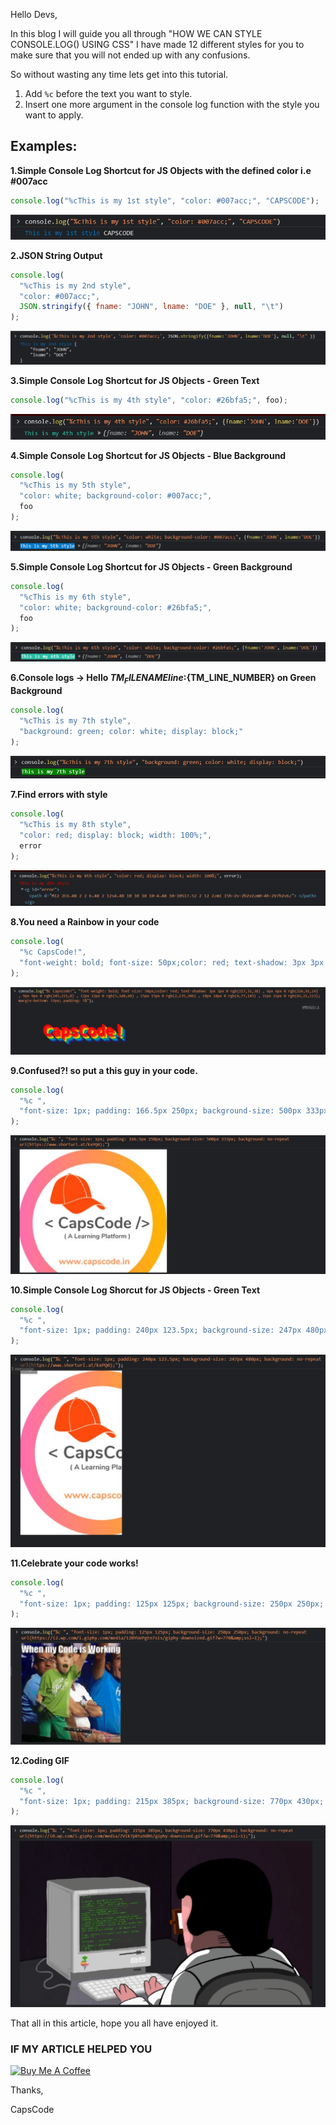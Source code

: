 Hello Devs,

In this blog I will guide you all through "HOW WE CAN STYLE CONSOLE.LOG() USING CSS"
I have made 12 different styles for you to make sure that you will not ended up with any confusions.

So without wasting any time lets get into this tutorial.

1. Add `%c` before the text you want to style.
2. Insert one more argument in the console log function with the style you want to apply.

## Examples:

**1.Simple Console Log Shortcut for JS Objects with the defined color i.e #007acc**

```js
console.log("%cThis is my 1st style", "color: #007acc;", "CAPSCODE");
```

![style 1 of console](https://raw.githubusercontent.com/CapsCode-Website/blogfiles/master/general/style-console.log-like-a-pro/1.png?raw=true)

**2.JSON String Output**

```js
console.log(
  "%cThis is my 2nd style",
  "color: #007acc;",
  JSON.stringify({ fname: "JOHN", lname: "DOE" }, null, "\t")
);
```

![style 2 of console](https://raw.githubusercontent.com/CapsCode-Website/blogfiles/master/general/style-console.log-like-a-pro/2.png?raw=true)

**3.Simple Console Log Shortcut for JS Objects - Green Text**

```js
console.log("%cThis is my 4th style", "color: #26bfa5;", foo);
```

![style 3 of console](https://raw.githubusercontent.com/CapsCode-Website/blogfiles/master/general/style-console.log-like-a-pro/3.png?raw=true)

**4.Simple Console Log Shortcut for JS Objects - Blue Background**

```js
console.log(
  "%cThis is my 5th style",
  "color: white; background-color: #007acc;",
  foo
);
```

![style 4 of console](https://raw.githubusercontent.com/CapsCode-Website/blogfiles/master/general/style-console.log-like-a-pro/4.png?raw=true)

**5.Simple Console Log Shortcut for JS Objects - Green Background**

```js
console.log(
  "%cThis is my 6th style",
  "color: white; background-color: #26bfa5;",
  foo
);
```

![style 5 of console](https://raw.githubusercontent.com/CapsCode-Website/blogfiles/master/general/style-console.log-like-a-pro/5.png?raw=true)

**6.Console logs -> Hello ${TM_FILENAME} line:${TM_LINE_NUMBER} on Green Background**

```js
console.log(
  "%cThis is my 7th style",
  "background: green; color: white; display: block;"
);
```

![style 6 of console](https://raw.githubusercontent.com/CapsCode-Website/blogfiles/master/general/style-console.log-like-a-pro/6.png?raw=true)

**7.Find errors with style**

```js
console.log(
  "%cThis is my 8th style",
  "color: red; display: block; width: 100%;",
  error
);
```

![style 7 of console](https://raw.githubusercontent.com/CapsCode-Website/blogfiles/master/general/style-console.log-like-a-pro/7.png?raw=true)

**8.You need a Rainbow in your code**

```js
console.log(
  "%c CapsCode!",
  "font-weight: bold; font-size: 50px;color: red; text-shadow: 3px 3px 0 rgb(217,31,38) , 6px 6px 0 rgb(226,91,14) , 9px 9px 0 rgb(245,221,8) , 12px 12px 0 rgb(5,148,68) , 15px 15px 0 rgb(2,135,206) , 18px 18px 0 rgb(4,77,145) , 21px 21px 0 rgb(42,21,113); margin-bottom: 12px; padding: 5%"
);
```

![style 8 of console](https://raw.githubusercontent.com/CapsCode-Website/blogfiles/master/general/style-console.log-like-a-pro/8.png?raw=true)

**9.Confused?! so put a this guy in your code.**

```js
console.log(
  "%c ",
  "font-size: 1px; padding: 166.5px 250px; background-size: 500px 333px; background: no-repeat url(https://www.capscode.in/static/media/cap.0d0af8f0.png);"
);
```

![style 9 of console](https://raw.githubusercontent.com/CapsCode-Website/blogfiles/master/general/style-console.log-like-a-pro/9.png?raw=true)

**10.Simple Console Log Shorcut for JS Objects - Green Text**

```js
console.log(
  "%c ",
  "font-size: 1px; padding: 240px 123.5px; background-size: 247px 480px; background: no-repeat url(https://www.capscode.in/static/media/cap.0d0af8f0.png);"
);
```

![style 10 of console](https://raw.githubusercontent.com/CapsCode-Website/blogfiles/master/general/style-console.log-like-a-pro/10.png?raw=true)

**11.Celebrate your code works!**

```js
console.log(
  "%c ",
  "font-size: 1px; padding: 125px 125px; background-size: 250px 250px; background: no-repeat url(https://i2.wp.com/i.giphy.com/media/12BYUePgtn7sis/giphy-downsized.gif?w=770&amp;ssl=1);"
);
```

![style 11 of console](https://raw.githubusercontent.com/CapsCode-Website/blogfiles/master/general/style-console.log-like-a-pro/11.png?raw=true)

**12.Coding GIF**

```js
console.log(
  "%c ",
  "font-size: 1px; padding: 215px 385px; background-size: 770px 430px; background: no-repeat url(https://i0.wp.com/i.giphy.com/media/ZVik7pBtu9dNS/giphy-downsized.gif?w=770&amp;ssl=1);"
);
```

![style 12 of console](https://raw.githubusercontent.com/CapsCode-Website/blogfiles/master/general/style-console.log-like-a-pro/12.png?raw=true)

That all in this article, hope you all have enjoyed it.

### IF MY ARTICLE HELPED YOU

<a href="https://www.buymeacoffee.com/capscode" target="_blank"><img src="https://cdn.buymeacoffee.com/buttons/default-orange.png" alt="Buy Me A Coffee" height="41" width="174"></a>

Thanks,

CapsCode
